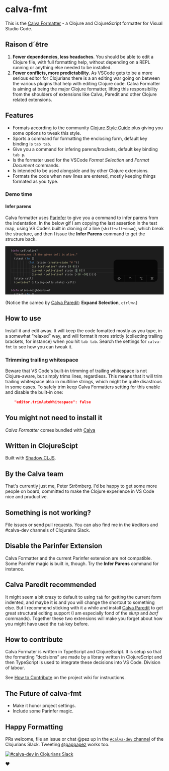 # calva-fmt

This is the [Calva Formatter](https://marketplace.visualstudio.com/items?itemName=cospaia.calva-fmt) - a Clojure and ClojureScript formatter for Visual Studio Code.

## Raison d´être

1. **Fewer dependencies, less headaches**. You should be able to edit a Clojure file, with full formatting help, without depending on a REPL running or anything else needed to be installed.
1. **Fewer conflicts, more predictability**. As VSCode gets to be a more serious editor for Clojurians there is a an editing war going on between the various plugins that help with editing Clojure code. Calva Formatter is aiming at being the major Clojure formatter, lifting this responsibility from the shoulders of extensions like Calva, Paredit and other Clojure related extensions.

## Features

* Formats according to the community [Clojure Style Guide](https://github.com/bbatsov/clojure-style-guide) plus giving you some options to tweak this style.
* Sports a command for formatting the enclosing form, default key binding is `tab tab`.
* Give you a command for infering parens/brackets, default key binding `tab p`.
* Is the formater used for the VSCode *Format Selection* and *Format Document* commands.
* Is intended to be used alongside and by other Clojure extensions.
* Formats the code when new lines are entered, mostly keeping things formated as you type.


### Demo time

#### Infer parens
Calva formatter uses [Parinfer](http://shaunlebron.github.io/parinfer) to give you a command to infer parens from the indentation. In the below gif I am copying the last assertion in the test map, using VS Code’s built in cloning of a line (`shift+alt+down`), which break the structure, and then I issue the **Infer Parens** command to get the structure back.

![Infer parens](/assets/infer-parens.gif)

(Notice the cameo by [Calva Paredit](https://github.com/BetterThanTomorrow/calva-paredit): **Expand Selection**, `ctrl+w`.)


## How to use

Install it and edit away. It will keep the code fomatted mostly as you type, in a somewhat ”relaxed” way, and will format it more strictly (collecting trailing brackets, for instance) when you hit `tab tab`. Search the settings for `calva-fmt` to see how you can tweak it.

### Trimming trailing whitespace

Beware that VS Code's built-in trimming of trailing whitespace is not Clojure-aware, but simply trims lines, regardless. This means that it will trim trailing whitespace also in multiline strings, which might be quite disastrous in some cases. To safely trim keep Calva Formatters setting for this enable and disable the built-in one:

```json
    "editor.trimAutoWhitespace": false
```

## You might not need to install it

*Calva Formatter* comes bundled with [Calva](https://marketplace.visualstudio.com/items?itemName=cospaia.clojure4vscode)

## Written in ClojureScipt

Built with [Shadow CLJS](http://shadow-cljs.org/).

## By the Calva team

That's currently just me, Peter Strömberg. I'd be happy to get some more people on board, committed to make the Clojure experience in VS Code nice and pruductive.

## Something is not working?

File issues or send pull requests. You can also find me in the #editors and #calva-dev channels of Clojurains Slack.


## Disable the Parinfer Extension

Calva Formatter and the current Parinfer extension are not compatible. Some Parinfer magic is built in, though. Try the **Infer Parens** command for instance.

## Calva Paredit recommended

It might seem a bit crazy to default to using `tab` for getting the current form indented, and maybe it is and you will change the shortcut to something else. But I recommend sticking with it a while and install [Calva Paredit](https://marketplace.visualstudio.com/items?itemName=cospaia.paredit-revived) to get great structural editing support (I am especially fond of the *slurp* and *barf* commands). Together these two extensions will make you forget about how you might have used the `tab` key before.

## How to contribute

Calva Formater is written in TypeScript and ClojureScript. It is setup so that the formatting ”decisions” are made by a library written in ClojureScript and then TypeScript is used to integrate these decisions into VS Code. Division of labour.

See [How to Contribute](https://github.com/BetterThanTomorrow/calva-fmt/wiki/How-to-Contribute) on the project wiki for instructions.

## The Future of calva-fmt
* Make it honor project settings.
* Include some Parinfer magic.


## Happy Formatting

PRs welcome, file an issue or chat @pez up in the [`#calva-dev` channel](https://clojurians.slack.com/messages/calva-dev/) of the Clojurians Slack. Tweeting [@pappapez](https://twitter.com/pappapez) works too.

[![#calva-dev in Clojurians Slack](https://img.shields.io/badge/clojurians-calva--dev-blue.svg?logo=slack)](https://clojurians.slack.com/messages/calva-dev/)

❤️
